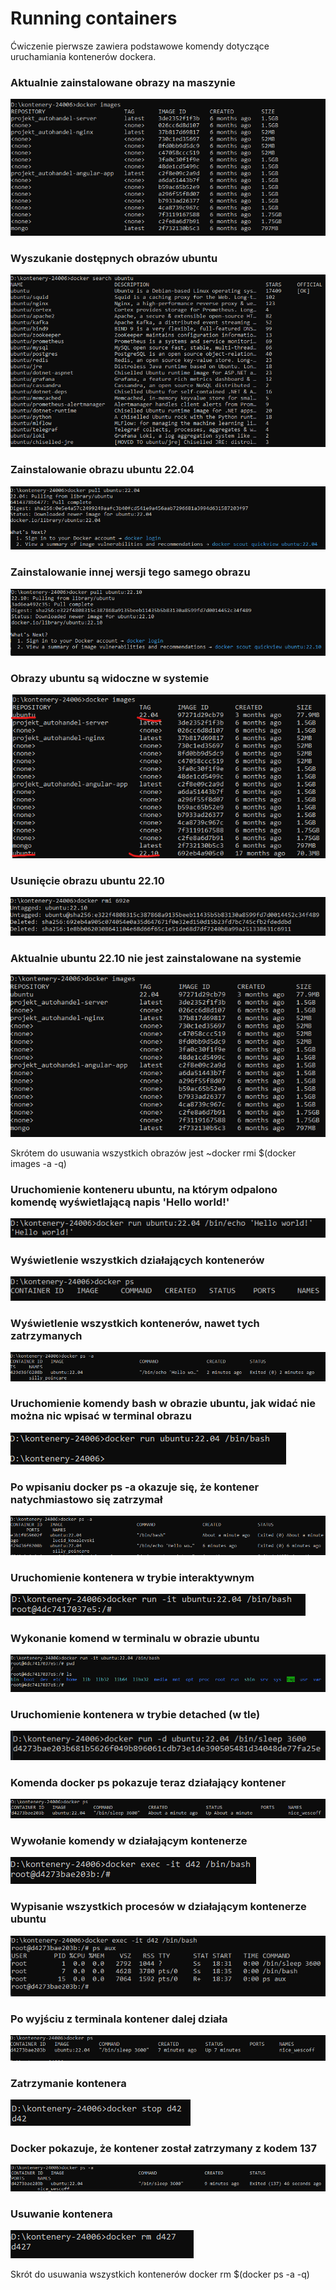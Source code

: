 # Running containers

Ćwiczenie pierwsze zawiera podstawowe komendy dotyczące uruchamiania kontenerów dockera.  

### Aktualnie zainstalowane obrazy na maszynie

![Zdjęcie 1](images/01.png)

### Wyszukanie dostępnych obrazów ubuntu

![Zdjęcie 2](images/02.png)

### Zainstalowanie obrazu ubuntu 22.04

![Zdjęcie 3](images/03.png)

### Zainstalowanie innej wersji tego samego obrazu

![Zdjęcie 4](images/04.png)

### Obrazy ubuntu są widoczne w systemie

![Zdjęcie 5](images/05.png)

### Usunięcie obrazu ubuntu 22.10

![Zdjęcie 6](images/06.png)

### Aktualnie ubuntu 22.10 nie jest zainstalowane na systemie

![Zdjęcie 7](images/07.png)

Skrótem do usuwania wszystkich obrazów jest ~docker rmi $(docker images -a -q)  

### Uruchomienie konteneru ubuntu, na którym odpalono komendę wyświetlającą napis 'Hello world!'

![Zdjęcie 9](images/09.png)

### Wyświetlenie wszystkich działających kontenerów

![Zdjęcie 10](images/10.png)

### Wyświetlenie wszystkich kontenerów, nawet tych zatrzymanych

![Zdjęcie 11](images/11.png)

### Uruchomienie komendy bash w obrazie ubuntu, jak widać nie można nic wpisać w terminal obrazu

![Zdjęcie 12](images/12.png)

### Po wpisaniu docker ps -a okazuje się, że kontener natychmiastowo się zatrzymał

![Zdjęcie 13](images/13.png)

### Uruchomienie kontenera w trybie interaktywnym

![Zdjęcie 14](images/14.png)

### Wykonanie komend w terminalu w obrazie ubuntu

![Zdjęcie 15](images/15.png)

### Uruchomienie kontenera w trybie detached (w tle)

![Zdjęcie 16](images/16.png)

### Komenda docker ps pokazuje teraz działający kontener

![Zdjęcie 17](images/17.png)

### Wywołanie komendy w działającym kontenerze

![Zdjęcie 18](images/18.png)

### Wypisanie wszystkich procesów w działającym kontenerze ubuntu

![Zdjęcie 19](images/19.png)

### Po wyjściu z terminala kontener dalej działa

![Zdjęcie 20](images/20.png)

### Zatrzymanie kontenera

![Zdjęcie 21](images/21.png)

### Docker pokazuje, że kontener został zatrzymany z kodem 137

![Zdjęcie 22](images/22.png)

### Usuwanie kontenera

![Zdjęcie 23](images/23.png)

Skrót do usuwania wszystkich kontenerów docker rm $(docker ps -a -q)

